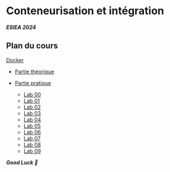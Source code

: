 # Conteneurisation et intégration

***ESIEA 2024***

## Plan du cours

[Docker](./DOCKER/)

- [Partie théorique](./DOCKER/LESSONS/COURS_DOCKER.pdf)

- [Partie pratique](./DOCKER/LABS_DEMOS/)

  - [Lab 00](./DOCKER/LABS_DEMOS/LAB_00_INSTALL_DOCKER/README.md)
  - [Lab 01](./DOCKER/LABS_DEMOS/LAB_01_DOCKER_RUN/README.md)
  - [Lab 02](./DOCKER/LABS_DEMOS/LAB_02_DOCKER_VOLUMES/README.md)
  - [Lab 03](./DOCKER/LABS_DEMOS/LAB_03_DOCKER_NETWORKS/README.md)
  - [Lab 04](./DOCKER/LABS_DEMOS/LAB_04_DOCKER_IMAGES/README.md)
  - [Lab 05](./DOCKER/LABS_DEMOS/LAB_05_DOCKER_COMPOSE_DEV/README.md)
  - [Lab 06](./DOCKER/LABS_DEMOS/LAB_06_DOCKER_COMPOSE_PROD/README.md)
  - [Lab 07](./DOCKER/LABS_DEMOS/LAB_07_DOCKER_MULTI_CONTAINER/)
  - [Lab 08](./DOCKER/LABS_DEMOS/LAB_08_DOCKER_ORCHESTRATION_CLUSTERING/)
  - [Lab 09](./DOCKER/LABS_DEMOS/LAB_09_SPRING_BOOT_ANGULAR_DOCKERISATION/README.md)

***Good Luck 🙂***



